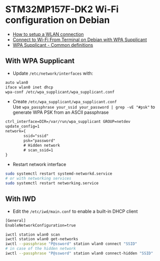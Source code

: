 # STM32MP157F-DK2 Wi-Fi configuration on Debian
* [How to setup a WLAN connection](https://wiki.st.com/stm32mpu/wiki/How_to_setup_a_WLAN_connection)
* [Connect to Wi-Fi From Terminal on Debian with WPA Supplicant](https://www.linuxbabe.com/debian/connect-to-wi-fi-from-terminal-on-debian-wpa-supplicant)
* [WPA Supplicant - Common definitions](https://w1.fi/wpa_supplicant/devel/defs_8h.html)

## With WPA Supplicant
* Update `/etc/network/interfaces` with:
```txt
auto wlan0
iface wlan0 inet dhcp
wpa-conf /etc/wpa_supplicant/wpa_supplicant.conf
```

* Create `/etc/wpa_supplicant/wpa_supplicant.conf`  
Use `wpa_passphrase your_ssid your_password | grep -vE "#psk"` to generate WPA PSK from an ASCII passphrase
```txt
ctrl_interface=DIR=/var/run/wpa_supplicant GROUP=netdev
update_config=1
network={
        ssid="ssid"
        psk="password"
        # Hidden network
        # scan_ssid=1
}
```

* Restart network interface
```bash
sudo systemctl restart systemd-networkd.service
# or with networking services
sudo systemctl restart networking.service
```

## With IWD
* Edit the `/etc/iwd/main.conf` to enable a built-in DHCP client

```txt
[General]
EnableNetworkConfiguration=true
```

```bash
iwctl station wlan0 scan
iwctl station wlan0 get-networks
iwctl --passphrase "P@ssword" station wlan0 connect "SSID"
# in case of the hidden network
iwctl --passphrase "P@ssword" station wlan0 connect-hidden "SSID"
```
